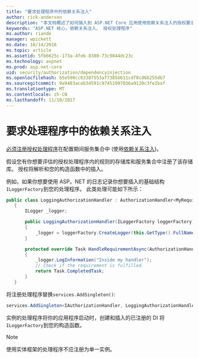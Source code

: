 ```yaml
---
title: "要求处理程序中的依赖关系注入"
author: rick-anderson
description: "本文档概述了如何插入到 ASP.NET Core 应用使用依赖关系注入的授权要求处理程序。"
keywords: "ASP.NET 核心，依赖关系注入、 授权处理程序"
ms.author: riande
manager: wpickett
ms.date: 10/14/2016
ms.topic: article
ms.assetid: 5fb6625c-173a-4feb-8380-73c9844dc23c
ms.technology: aspnet
ms.prod: asp.net-core
uid: security/authorization/dependencyinjection
ms.openlocfilehash: b5e590cc63387553af7385b611cdf8cd6b255db7
ms.sourcegitcommit: 9a9483aceb34591c97451997036a9120c3fe2baf
ms.translationtype: MT
ms.contentlocale: zh-CN
ms.lasthandoff: 11/10/2017
---
```

# <a name="dependency-injection-in-requirement-handlers"></a>要求处理程序中的依赖关系注入

<a name="security-authorization-di"></a>

[必须注册授权处理程序](policies.md#handler-registration)在配置期间服务集合中 (使用[依赖关系注入](../../fundamentals/dependency-injection.md#fundamentals-dependency-injection))。

假设您有你想要评估的授权处理程序内的规则的存储库和服务集合中注册了该存储库。 授权将解析和您的构造函数中的插入。

例如，如果你想要使用 ASP。NET 的日志记录你想要插入的基础结构`ILoggerFactory`到您的处理程序。 此类处理可能如下所示：

```csharp
public class LoggingAuthorizationHandler : AuthorizationHandler<MyRequirement>
   {
       ILogger _logger;

       public LoggingAuthorizationHandler(ILoggerFactory loggerFactory)
       {
           _logger = loggerFactory.CreateLogger(this.GetType().FullName);
       }

       protected override Task HandleRequirementAsync(AuthorizationHandlerContext context, MyRequirement requirement)
       {
           _logger.LogInformation("Inside my handler");
           // Check if the requirement is fulfilled.
           return Task.CompletedTask;
       }
   }
   ```

将注册处理程序替换`services.AddSingleton()`:

```csharp
services.AddSingleton<IAuthorizationHandler, LoggingAuthorizationHandler>();
```

实例的处理程序将你的应用程序启动时，创建和插入的已注册的 DI 将`ILoggerFactory`到您的构造函数。

> [!NOTE]
> 使用实体框架的处理程序不应注册为单一实例。
